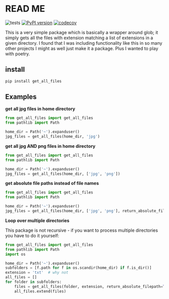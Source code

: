 # READ ME

![tests](https://github.com/bwheelz36/get_all_files/actions/workflows/run_tests.yml/badge.svg)
[![PyPI version](https://badge.fury.io/py/get_all_files.svg)](https://badge.fury.io/py/get_all_files)
[![codecov](https://codecov.io/gh/bwheelz36/get_all_files/branch/main/graph/badge.svg?token=CCVB5BAR8W)](https://codecov.io/gh/bwheelz36/get_all_files)


This is a very simple package which is basically a wrapper around glob; it simply gets all the files with extension matching a list of extensions in a given
directory. I found that I was including functionality like this in so many other projects I might as well just make
it a package. Plus I wanted to play with poetry. 

## install 

```bash
pip install get_all_files
```

## Examples

**get all jpg files in home directory**
```python
from get_all_files import get_all_files
from pathlib import Path

home_dir = Path('~').expanduser()
jpg_files = get_all_files(home_dir, 'jpg')
```

**get all jpg AND png files in home directory**
```python
from get_all_files import get_all_files
from pathlib import Path

home_dir = Path('~').expanduser()
jpg_files = get_all_files(home_dir, ['jpg', 'png'])
```

**get absolute file paths instead of file names**
```python
from get_all_files import get_all_files
from pathlib import Path

home_dir = Path('~').expanduser()
jpg_files = get_all_files(home_dir, ['jpg', 'png'], return_absolute_filepath=True)
```

**Loop over multiple directories**

This package is not recursive - if you want to process multiple directories you have to do it yourself:

```python
from get_all_files import get_all_files
from pathlib import Path
import os

home_dir = Path('~').expanduser()
subfolders = [f.path for f in os.scandir(home_dir) if f.is_dir()]
extension = 'txt'  # why not
all_files = []
for folder in subfolders:
    files = get_all_files(folder, extension, return_absolute_filepath=True)
    all_files.extend(files)
```
